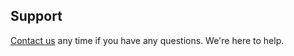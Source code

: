 ## Support
[Contact us](mailto:hello@lightrail.com) any time if you have any questions.  We're here to help.
